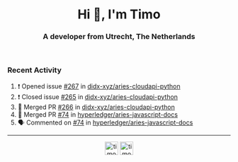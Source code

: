 <h1 align="center">Hi 👋, I'm Timo</h1>
<h3 align="center">A developer from Utrecht, The Netherlands</h3>
<br/>
<!-- https://github.com/rahuldkjain/github-profile-readme-generator --!>

<!--  <p align="left"><img src="https://github-readme-stats.vercel.app/api?username=timoglastra&show_icons=true&count_private=true&" alt="timoglastra" /></p> --!>

<!--
Github language stats
<p align="left"><img src="https://github-readme-stats.vercel.app/api/top-langs/?username=timoglastra&layout=compact" alt="timoglastra" /><p>
-->

<!-- Codestats language stats -->
<!-- <p align="left"><img src="https://codestats-readme.vercel.app/api/top-langs/?username=timoglastra&layout=compact&language_count=12" alt="timoglastra" /><p>    --!>
  
<h3>Recent Activity</h3>

<!--START_SECTION:activity-->
1. ❗️ Opened issue [#267](https://github.com/didx-xyz/aries-cloudapi-python/issues/267) in [didx-xyz/aries-cloudapi-python](https://github.com/didx-xyz/aries-cloudapi-python)
2. ❗️ Closed issue [#265](https://github.com/didx-xyz/aries-cloudapi-python/issues/265) in [didx-xyz/aries-cloudapi-python](https://github.com/didx-xyz/aries-cloudapi-python)
3. 🎉 Merged PR [#266](https://github.com/didx-xyz/aries-cloudapi-python/pull/266) in [didx-xyz/aries-cloudapi-python](https://github.com/didx-xyz/aries-cloudapi-python)
4. 🎉 Merged PR [#74](https://github.com/hyperledger/aries-javascript-docs/pull/74) in [hyperledger/aries-javascript-docs](https://github.com/hyperledger/aries-javascript-docs)
5. 🗣 Commented on [#74](https://github.com/hyperledger/aries-javascript-docs/issues/74) in [hyperledger/aries-javascript-docs](https://github.com/hyperledger/aries-javascript-docs)
<!--END_SECTION:activity-->

---

<p align="center">
<a href="https://twitter.com/timoglastra" target="blank"><img align="center" src="https://cdn.jsdelivr.net/npm/simple-icons@3.0.1/icons/twitter.svg" alt="timoglastra" height="30" width="30" /></a>
<a href="https://linkedin.com/in/timoglastra" target="blank"><img align="center" src="https://cdn.jsdelivr.net/npm/simple-icons@3.0.1/icons/linkedin.svg" alt="timoglastra" height="30" width="30" /></a>
</p>



